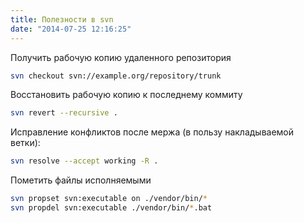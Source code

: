 ```yaml
---
title: Полезности в svn
date: "2014-07-25 12:16:25"
---
```


Получить рабочую копию удаленного репозитория

```bash
svn checkout svn://example.org/repository/trunk
```

Восстановить рабочую копию к последнему коммиту

```bash
svn revert --recursive .
```

Исправление конфликтов после мержа (в пользу накладываемой ветки):

```bash
svn resolve --accept working -R .
```

Пометить файлы исполняемыми

```bash
svn propset svn:executable on ./vendor/bin/*
svn propdel svn:executable ./vendor/bin/*.bat
```
